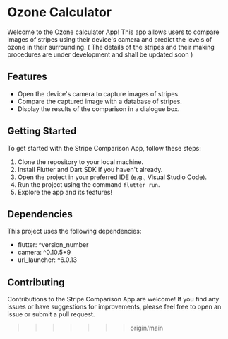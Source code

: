 # Ozone Calculator

Welcome to the Ozone calculator App! This app allows users to compare images of stripes using their device's camera and predict the levels of ozone in their surrounding. ( The details of the stripes and their making procedures are under development and shall be updated soon )

## Features

- Open the device's camera to capture images of stripes.
- Compare the captured image with a database of stripes.
- Display the results of the comparison in a dialogue box.

## Getting Started

To get started with the Stripe Comparison App, follow these steps:

1. Clone the repository to your local machine.
2. Install Flutter and Dart SDK if you haven't already.
3. Open the project in your preferred IDE (e.g., Visual Studio Code).
4. Run the project using the command `flutter run`.
5. Explore the app and its features!

## Dependencies

This project uses the following dependencies:

- flutter: ^version_number
- camera: ^0.10.5+9
- url_launcher: ^6.0.13

## Contributing

Contributions to the Stripe Comparison App are welcome! If you find any issues or have suggestions for improvements, please feel free to open an issue or submit a pull request.

>>>>>>> origin/main
